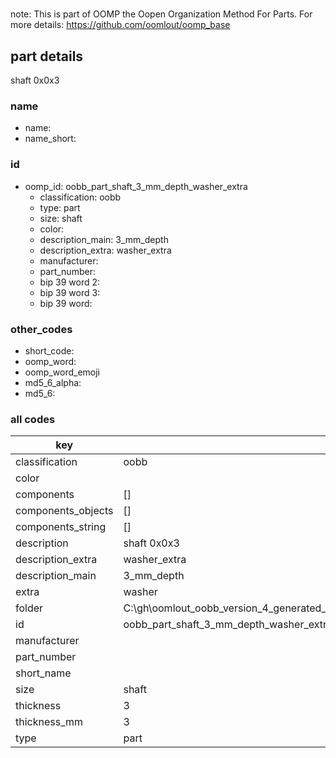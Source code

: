 #   

note: This is part of OOMP the Oopen Organization Method For Parts. For more details: https://github.com/oomlout/oomp_base

##  part details



shaft 0x0x3

### name
* name: 
* name_short: 
### id
* oomp_id: oobb_part_shaft_3_mm_depth_washer_extra
  * classification: oobb
  * type: part
  * size: shaft
  * color: 
  * description_main: 3_mm_depth
  * description_extra: washer_extra
  * manufacturer: 
  * part_number: 
  * bip 39 word 2: 
  * bip 39 word 3: 
  * bip 39 word: 

### other_codes
* short_code: 
* oomp_word: 
* oomp_word_emoji 
* md5_6_alpha: 
* md5_6: 









### all codes 
| key | value |  
| --- | --- |  
| classification | oobb |  
| color |  |  
| components | [] |  
| components_objects | [] |  
| components_string | [] |  
| description | shaft 0x0x3 |  
| description_extra | washer_extra |  
| description_main | 3_mm_depth |  
| extra | washer |  
| folder | C:\gh\oomlout_oobb_version_4_generated_parts\things\oobb_part_shaft_3_mm_depth_washer_extra |  
| id | oobb_part_shaft_3_mm_depth_washer_extra |  
| manufacturer |  |  
| part_number |  |  
| short_name |  |  
| size | shaft |  
| thickness | 3 |  
| thickness_mm | 3 |  
| type | part |  
